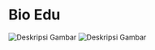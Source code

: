 # Bio Edu
![Deskripsi Gambar](https://user-images.githubusercontent.com/45864165/246590771-d93d350d-ebe7-4180-96b4-3c865cdb725d.png)
![Deskripsi Gambar](https://user-images.githubusercontent.com/45864165/246590560-1cda48d6-cf76-4ffa-b32c-34d8d8b6020a.png)

